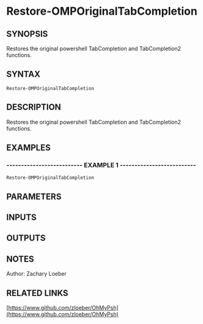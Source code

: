 ﻿---
external help file: OhMyPsh-help.xml
Module Name: OhMyPsh
online version: https://www.github.com/zloeber/OhMyPsh
schema: 2.0.0
---

# Restore-OMPOriginalTabCompletion

## SYNOPSIS
Restores the original powershell TabCompletion and TabCompletion2 functions.

## SYNTAX

```
Restore-OMPOriginalTabCompletion
```

## DESCRIPTION
Restores the original powershell TabCompletion and TabCompletion2 functions.

## EXAMPLES

### -------------------------- EXAMPLE 1 --------------------------
```
Restore-OMPOriginalTabCompletion
```

## PARAMETERS

## INPUTS

## OUTPUTS

## NOTES
Author: Zachary Loeber

## RELATED LINKS

[https://www.github.com/zloeber/OhMyPsh](https://www.github.com/zloeber/OhMyPsh)

